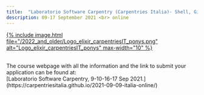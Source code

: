 ```yaml
---
title:  "Laboratorio Software Carpentry (Carpentries Italia)- Shell, Git, Python"
description: 09-17 September 2021 <br> online
---
```


[{% include image.html file="/2022_and_older/Logo_elixir_carpentriesIT_ponys.png" alt="Logo_elixir_carpentriesIT_ponys" max-width="10" %}](https://carpentriesitalia.github.io/2021-09-09-italia-online/)


<br>
The course webpage with all the information and the link to submit your application can be found at:<br>
[Laboratorio Software Carpentry,  9-10-16-17 Sep 2021.](https://carpentriesitalia.github.io/2021-09-09-italia-online/)
